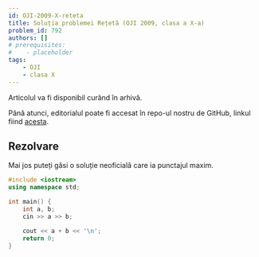 ```yaml
---
id: OJI-2009-X-reteta
title: Soluția problemei Rețetă (OJI 2009, clasa a X-a)
problem_id: 792
authors: []
# prerequisites:
#    - placeholder
tags:
    - OJI
    - clasa X
---
```


Articolul va fi disponibil curând în arhivă.

Până atunci, editorialul poate fi accesat în repo-ul nostru de GitHub, linkul fiind [acesta](https://github.com/roalgo-discord/Romanian-Olympiad-Solutions/blob/main/OJI%20(regional%20olympiad)/2009/10/solutii.pdf).

## Rezolvare

Mai jos puteți găsi o soluție neoficială care ia punctajul maxim.

```cpp
#include <iostream>
using namespace std;

int main() {
    int a, b;
    cin >> a >> b;

    cout << a + b << '\n';
    return 0;
}
```
